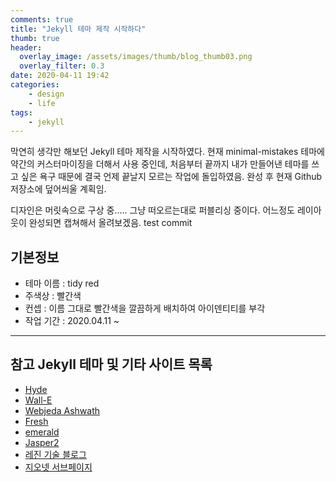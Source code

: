 ```yaml
---
comments: true
title: "Jekyll 테마 제작 시작하다"
thumb: true
header:
  overlay_image: /assets/images/thumb/blog_thumb03.png
  overlay_filter: 0.3
date: 2020-04-11 19:42
categories:
    - design
    - life
tags:
    - jekyll
---
```

막연히 생각만 해보던 Jekyll 테마 제작을 시작하였다. 현재 minimal-mistakes 테마에 약간의 커스터마이징을 더해서 사용 중인데, 처음부터 끝까지 내가 만들어낸 테마를 쓰고 싶은 욕구 때문에 결국 언제 끝날지 모르는 작업에 돌입하였음. 완성 후 현재 Github 저장소에 덮어씌울 계획임.

디자인은 머릿속으로 구상 중..... 그냥 떠오르는대로 퍼블리싱 중이다. 어느정도 레이아웃이 완성되면 캡쳐해서 올려보겠음. test commit

<div class="cont-box type1 ico mt--standard">
  <h2 class="cont-box__tit">기본정보</h2>
  <ul class="bu-list--default">
    <li>테마 이름 : tidy red</li>
    <li>주색상 : 빨간색</li>
    <li>컨셉 : 이름 그대로 빨간색을 깔끔하게 배치하여 아이덴티티를 부각</li>
    <li>작업 기간 : 2020.04.11 ~ </li>
  </ul>

  <hr>

  <h2 class="cont-box__tit">참고 Jekyll 테마 및 기타 사이트 목록</h2>
  <ul class="bu-list--default">
    <li>
      <a href="https://hyde.getpoole.com/" target="_blank" title="새창열림" class="bu-link2">Hyde</a>
    </li>
    <li>
      <a href="https://wall-e-jekyll.github.io/" target="_blank" title="새창열림" class="bu-link2">Wall-E</a>
    </li>
    <li>
      <a href="https://webjeda.com/ashwath/" target="_blank" title="새창열림" class="bu-link2">Webjeda Ashwath</a>
    </li>
    <li>
      <a href="http://artemsheludko.com/fresh/" target="_blank" title="새창열림" class="bu-link2">Fresh</a>
    </li>
    <li>
      <a href="https://www.jacoporabolini.com/emerald/" target="_blank" title="새창열림" class="bu-link2">emerald</a>
    </li>
    <li>
      <a href="https://jekyller.github.io/jasper2/" target="_blank" title="새창열림" class="bu-link2">Jasper2</a>
    </li>
    <li>
      <a href="https://tech.lezhin.com/" target="_blank" title="새창열림" class="bu-link2">레진 기술 블로그</a>
    </li>
    <li>
      <a href="http://acego.net/kr/html/service/0102.html?idx=48" target="_blank" title="새창열림" class="bu-link2">지오넷 서브페이지</a>
    </li>
  </ul>
</div>